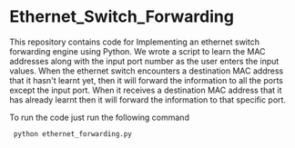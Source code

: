 # Ethernet_Switch_Forwarding

This repository contains code for Implementing an ethernet switch forwarding engine using Python. We wrote a script to learn the MAC addresses along with the input port number as the user enters the input values. When the ethernet switch encounters a destination MAC address that it hasn't learnt yet, then it will forward the information to all the ports except the input port. When it receives a destination MAC address that it has already learnt then it will forward the information to that specific port.

To run the code just run the following command
```
 python ethernet_forwarding.py
```
